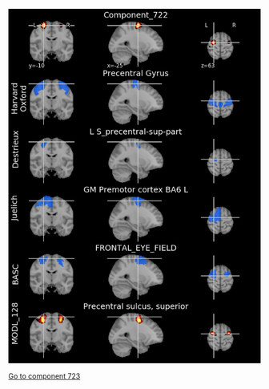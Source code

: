 


![722](preliminary/722.jpg "Component 722")

[Go to component 723](https://parietal-inria.github.io/MODL_atlas/1024/723 "Component 723")